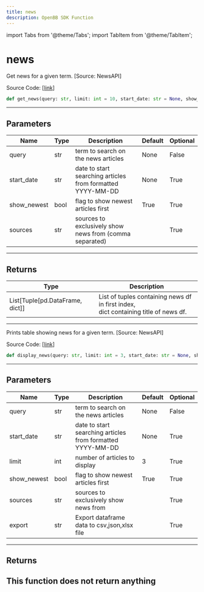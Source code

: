 ```yaml
---
title: news
description: OpenBB SDK Function
---
```


import Tabs from '@theme/Tabs';
import TabItem from '@theme/TabItem';

# news

<Tabs>
<TabItem value="model" label="Model" default>

Get news for a given term. [Source: NewsAPI]

Source Code: [[link](https://github.com/OpenBB-finance/OpenBBTerminal/tree/main/openbb_terminal/common/newsapi_model.py#L18)]
```python
def get_news(query: str, limit: int = 10, start_date: str = None, show_newest: bool = True, sources: str = "") -> List[Tuple[pd.DataFrame, Any]]
```
---
## Parameters
| Name | Type | Description | Default | Optional |
| ---- | ---- | ----------- | ------- | -------- |
| query | str | term to search on the news articles | None | False |
| start_date | str | date to start searching articles from formatted YYYY-MM-DD | None | True |
| show_newest | bool | flag to show newest articles first | True | True |
| sources | str | sources to exclusively show news from (comma separated) |  | True |

---
## Returns
| Type | Description |
| ---- | ----------- |
| List[Tuple[pd.DataFrame, dict]] | List of tuples containing news df in first index,<br/>dict containing title of news df. |
---


</TabItem>
<TabItem value="view" label="View">

Prints table showing news for a given term. [Source: NewsAPI]

Source Code: [[link](https://github.com/OpenBB-finance/OpenBBTerminal/tree/main/openbb_terminal/common/newsapi_view.py#L19)]
```python
def display_news(query: str, limit: int = 3, start_date: str = None, show_newest: bool = True, sources: str = "", export: str = "") -> None
```
---
## Parameters
| Name | Type | Description | Default | Optional |
| ---- | ---- | ----------- | ------- | -------- |
| query | str | term to search on the news articles | None | False |
| start_date | str | date to start searching articles from formatted YYYY-MM-DD | None | True |
| limit | int | number of articles to display | 3 | True |
| show_newest | bool | flag to show newest articles first | True | True |
| sources | str | sources to exclusively show news from |  | True |
| export | str | Export dataframe data to csv,json,xlsx file |  | True |

---
## Returns
This function does not return anything
---


</TabItem>
</Tabs>